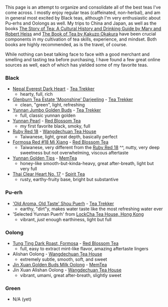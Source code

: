 This page is an attempt to organize and consolidate all of the best teas I've come across. I mostly enjoy regular teas (caffeinated, non-herbal), and am in general most excited by Black teas, although I'm very enthusiastic about Pu-erhs and Oolongs as well. My trips to China and Japan, as well as the books [The Story of Tea: A Cultural History and Drinking Guide by Mary and Robert Heiss](https://www.amazon.com/Story-Tea-Cultural-History-Drinking/dp/1580087450/ref=sr_1_1?crid=OWUZFRM97NQF&keywords=the+story+of+tea&qid=1560181101&s=gateway&sprefix=aa+ba%2Caps%2C182&sr=8-1) and [The Book of Tea by Kakuzo Okakura](https://www.amazon.com/gp/product/0486479145/ref=oh_aui_detailpage_o05_s00?ie=UTF8&psc=1) have been crucial components in my cultivation of tea skills, experience, and mindset. Both books are highly recommended, as is the travel, of course.

While nothing can beat talking face to face with a good merchant and smelling and tasting tea before purchasing, I have found a few great online sources as well, each of which has yielded some of my favorite teas.

### Black
* [Nepal Everest Dark Heart](https://teatrekker.com/product/nepal-everest/) - [Tea Trekker](https://teatrekker.com)
   * hearty, full, rich
* [Glenburn Tea Estate 'Moonshine' Darjeeling](https://teatrekker.com/product/darjeeling-glenburn-estate-moonshine/) - [Tea Trekker](https://teatrekker.com)
   * clean, "green", light, refreshing
* [Yunnan Jumbo Golden Buds](https://teatrekker.com/product/yunnan-jumbo-golden-buds/) - [Tea Trekker](https://teatrekker.com)
   * full, classic yunnan golden
* [Yunnan Pearl](https://redblossomtea.com/products/yunnan-pearl?variant=31628129412) - [Red Blossom Tea](https://redblossomtea.com)
   * my first favorite black, smoky, full
* [Ruby Red 18](http://dechuantea.com/products/products_intro.htm) - [Wangdechuan Tea House](http://www.dechuantea.com/)
   * Taiwanese, light, great depth, basically perfect
* [Formosa Red #18 Mi Xiang](https://redblossomtea.com/products/formosa-red-18-mi-xiang?variant=31872083652) - [Red Blossom Tea](https://redblossomtea.com)
   * Taiwanese, very different from the [Ruby Red 18](http://dechuantea.com/products/products_intro.htm) ^^, nutty, very deep sweetness but not overwhelming, viscous aftertaste
 * [Yunnan Golden Tips](https://www.memteaimports.com/tea/yunnan-golden-buds-xcgd5) - [MemTea](https://www.memteaimports.com/)
   * honey-like smooth-but-kinda-heavy, great after-breath, light but very full
 * [Thai Clear Heart No. 17](https://spirittea.co/buy-black-tea/thai-clear-heart-no-17) - [Spirit Tea](https://spirittea.co/)
   * rusty, earthy-fruity base, bright but substantive

### Pu-erh
* ['Old Aroma, Old Taste' Shou Puerh](https://teatrekker.com/product/loose-leaf-old-aroma-old-taste-shou-pu-erh/) - [Tea Trekker](https://teatrekker.com)
   * earthy, "dirt"y, makes water taste like the most refreshing water ever
* 'Selected Yunnan Puerh' from [LockCha Tea House, Hong Kong](https://www.lockcha.com)
   * vibrant, *just* enough earthiness, light but full

### Oolong
* [Tung Ting Dark Roast, Formosa](https://redblossomtea.com/products/tung-ting-dark-roast?variant=31627522564) - [Red Blossom Tea](https://redblossomtea.com)
   * full, easy to extract mint-like flavor, amazing aftertaste lingers
* Alishan Oolong - [Wangdechuan Tea House](http://www.dechuantea.com/)
  * extremely subtle, smooth, soft, and sweet
* [Jin Xuan Golden Buds Milk Oolong](https://www.memteaimports.com/tea/golden-buds-milk-oolong) - [MemTea](https://www.memteaimports.com/)
* Jin Xuan Alishan Oolong - [Wangdechuan Tea House](http://www.dechuantea.com/)
  * vibrant, umami, great after-breath, slightly sweet
  
### Green
* N/A (yet)
